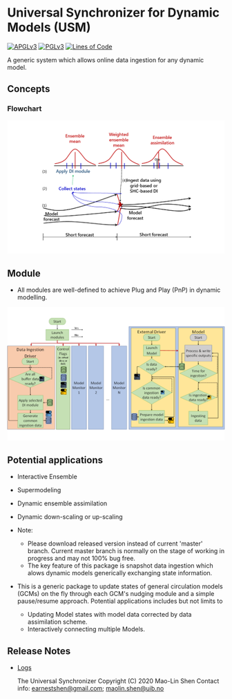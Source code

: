 # Universal Synchronizer for Dynamic Models (USM)

<!--
[![DOI](https://zenodo.org/badge/DOI/10.5281/zenodo.2596953.svg)](https://doi.org/10.5281/zenodo.2596953) 
-->
[![APGLv3](https://en.wikipedia.org/wiki/GNU_Affero_General_Public_License#/media/File:AGPLv3_Logo.svg)](LICENSE)
[![PGLv3](https://upload.wikimedia.org/wikipedia/commons/thumb/8/86/GPL_v3_Blue_Badge.svg/100px-GPL_v3_Blue_Badge.svg.png)](LICENSE)
[![Lines of Code](https://tokei.rs/b1/github/XAMPPRocky/tokei?category=code)](https://github.com/XAMPPRocky/tokei)
<!-- 
[![Commit Activity](https://img.shields.io/github/commit-activity/m/TheEarnest/Universal-Synchronizer)](https://github.com/TheEarnest/Universal-Synchronizer/graphs/contributors)
-->
A generic system which allows online data ingestion for any dynamic model.

## Concepts 


### Flowchart
[![Flowchart](docs/figures/Universal_Synchronizer_FlowChart.png)](docs/Universal_Synchronizer_FlowChart.png)



## Module

* All modules are well-defined to achieve Plug and Play (PnP) in dynamic modelling. 

[![modules](docs/figures/Universal_Synchronizer_modules.png)](docs/Universal_Synchronizer_idea.png)



## Potential applications

* Interactive Ensemble

* Supermodeling 

* Dynamic ensemble assimilation 

* Dynamic down-scaling or up-scaling 

* Note: 
  - Please download released version instead of current 'master' branch. Current master branch is normally on the stage of working in progress and may not 100% bug free.
  - The key feature of this package is snapshot data ingestion which alows dynamic models generically exchanging state information.   


* This is a generic package to update states of general circulation models (GCMs) on the fly through each GCM's nudging module and a simple pause/resume approach. Potential applications includes but not limits to
  - Updating Model states with model data corrected by data assimilation scheme.
  - Interactively connecting multiple Models.


## Release Notes

* [Logs](/docs/Release_Logs.md) 

    The Universal Synchronizer Copyright (C) 2020 Mao-Lin Shen
    Contact info: earnestshen@gmail.com; maolin.shen@uib.no

